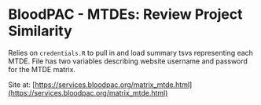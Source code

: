 # BloodPAC - MTDEs:  Review Project Similarity

Relies on `credentials.R` to pull in and load summary tsvs representing each MTDE.   File has two variables describing website username and password for the MTDE matrix.   

Site at: [https://services.bloodpac.org/matrix_mtde.html](https://services.bloodpac.org/matrix_mtde.html)